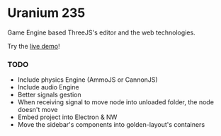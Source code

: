 # Uranium 235
Game Engine based ThreeJS's editor and the web technologies.

Try the [live demo](http://uranium-235.com)!

### TODO
 - Include physics Engine (AmmoJS or CannonJS)
 - Include audio Engine
 - Better signals gestion
 - When receiving signal to move node into unloaded folder, the node doesn't move
 - Embed project into Electron & NW
 - Move the sidebar's components into golden-layout's containers
